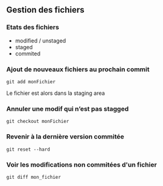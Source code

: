 ## Gestion des fichiers
### Etats des fichiers
- modified / unstaged
- staged
- commited

### Ajout de nouveaux fichiers au prochain commit
```
git add monFichier
```
Le fichier est alors dans la staging area

### Annuler une modif qui n’est pas stagged
```
git checkout monFichier
```
### Revenir à la dernière version commitée
```
git reset --hard
```
### Voir les modifications non commitées d'un fichier
```
git diff mon_fichier
```
